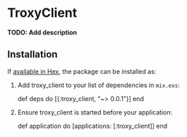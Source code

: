 # TroxyClient

**TODO: Add description**

## Installation

If [available in Hex](https://hex.pm/docs/publish), the package can be installed as:

  1. Add troxy_client to your list of dependencies in `mix.exs`:

        def deps do
          [{:troxy_client, "~> 0.0.1"}]
        end

  2. Ensure troxy_client is started before your application:

        def application do
          [applications: [:troxy_client]]
        end

